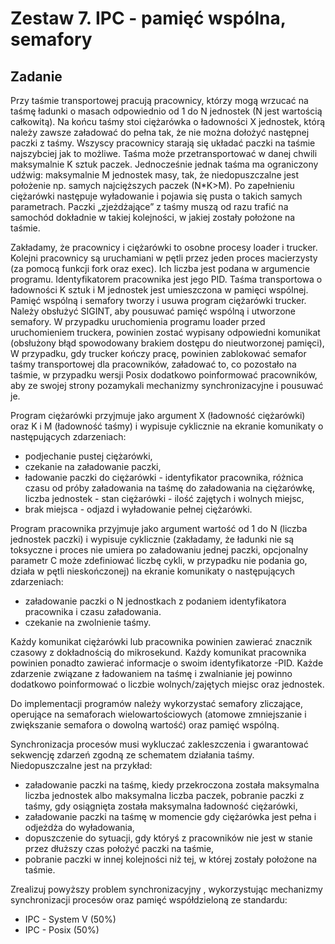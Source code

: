 # Zestaw 7. IPC - pamięć wspólna, semafory

## Zadanie
Przy taśmie transportowej pracują pracownicy, którzy mogą wrzucać na taśmę ładunki o masach odpowiednio od 1 do N jednostek (N jest wartością całkowitą). Na końcu taśmy stoi ciężarówka o ładowności X jednostek, którą należy zawsze załadować do pełna tak, że nie można dołożyć następnej paczki z taśmy. Wszyscy pracownicy starają się układać paczki na taśmie najszybciej jak to możliwe. Taśma może przetransportować w danej chwili maksymalnie K sztuk paczek. Jednocześnie jednak taśma ma ograniczony udźwig: maksymalnie M jednostek masy, tak, że niedopuszczalne jest położenie np. samych najcięższych paczek (N*K>M). Po zapełnieniu ciężarówki następuje wyładowanie i pojawia się pusta o takich samych parametrach. Paczki „zjeżdżające” z taśmy muszą od razu trafić na samochód dokładnie w takiej kolejności, w jakiej zostały położone na taśmie.

Zakładamy, że pracownicy i ciężarówki to osobne procesy loader i trucker. Kolejni pracownicy są uruchamiani w pętli przez jeden proces macierzysty (za pomocą funkcji fork oraz exec). Ich liczba jest podana w argumencie programu. Identyfikatorem pracownika jest jego PID. Taśma transportowa o ładowności K sztuk i M jednostek jest umieszczona w pamięci wspólnej. Pamięć wspólną i semafory tworzy i usuwa program ciężarówki trucker. Należy obsłużyć SIGINT, aby pousuwać pamięć wspólną i utworzone semafory. W przypadku uruchomienia programu loader przed uruchomieniem truckera, powinien zostać wypisany odpowiedni komunikat (obsłużony błąd spowodowany brakiem dostępu do nieutworzonej pamięci), W przypadku, gdy trucker kończy pracę, powinien zablokować semafor taśmy transportowej dla pracowników, załadować to, co pozostało na taśmie, w przypadku wersji Posix dodatkowo poinformować pracowników, aby ze swojej strony pozamykali mechanizmy synchronizacyjne i pousuwać je.

Program ciężarówki przyjmuje jako argument X (ładowność ciężarówki) oraz K i M (ładowność taśmy) i wypisuje cyklicznie na ekranie komunikaty o następujących zdarzeniach:
* podjechanie pustej ciężarówki,
* czekanie na załadowanie paczki,
* ładowanie paczki do ciężarówki - identyfikator pracownika, różnica czasu od próby załadowania na taśmę do załadowania na ciężarówkę, liczba jednostek - stan ciężarówki - ilość zajętych i wolnych miejsc,
* brak miejsca - odjazd i wyładowanie pełnej ciężarówki.

Program pracownika przyjmuje jako argument wartość od 1 do N (liczba jednostek paczki) i wypisuje cyklicznie (zakładamy, że ładunki nie są toksyczne i proces nie umiera po załadowaniu jednej paczki, opcjonalny parametr C może zdefiniować liczbę cykli, w przypadku nie podania go, działa w pętli nieskończonej) na ekranie komunikaty o następujących zdarzeniach:
* załadowanie paczki o N jednostkach z podaniem identyfikatora pracownika i czasu załadowania.
* czekanie na zwolnienie taśmy.

Każdy komunikat ciężarówki lub pracownika powinien zawierać znacznik czasowy z dokładnością do mikrosekund. Każdy komunikat pracownika powinien ponadto zawierać informacje o swoim identyfikatorze -PID. Każde zdarzenie związane z ładowaniem na taśmę i zwalnianie jej powinno dodatkowo poinformować o liczbie wolnych/zajętych miejsc oraz jednostek.

Do implementacji programów należy wykorzystać semafory zliczające, operujące na semaforach wielowartościowych (atomowe zmniejszanie i zwiększanie semafora o dowolną wartość) oraz pamięć wspólną.

Synchronizacja procesów musi wykluczać zakleszczenia i gwarantować sekwencję zdarzeń zgodną ze schematem działania taśmy. Niedopuszczalne jest na przykład:
* załadowanie paczki na taśmę, kiedy przekroczona została maksymalna liczba jednostek albo maksymalna liczba paczek,
pobranie paczki z taśmy, gdy osiągnięta została maksymalna ładowność ciężarówki,
* załadowanie paczki na taśmę w momencie gdy ciężarówka jest pełna i odjeżdża do wyładowania,
* dopuszczenie do sytuacji, gdy któryś z pracowników nie jest w stanie przez dłuższy czas położyć paczki na taśmie,
* pobranie paczki w innej kolejności niż tej, w której zostały położone na taśmie.

Zrealizuj powyższy problem synchronizacyjny , wykorzystując mechanizmy synchronizacji procesów oraz pamięć współdzieloną ze standardu:
* IPC - System V (50%)
* IPC - Posix (50%)
